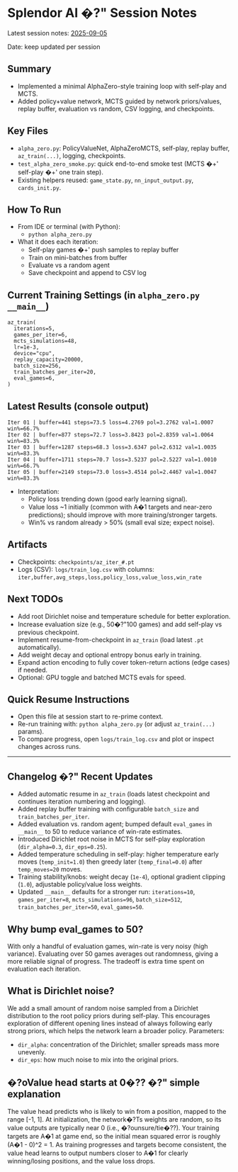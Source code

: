 # Splendor AI �?" Session Notes
Latest session notes: [2025-09-05](session_notes_2025-09-05.md)

Date: keep updated per session

## Summary
- Implemented a minimal AlphaZero-style training loop with self-play and MCTS.
- Added policy+value network, MCTS guided by network priors/values, replay buffer, evaluation vs random, CSV logging, and checkpoints.

## Key Files
- `alpha_zero.py`: PolicyValueNet, AlphaZeroMCTS, self-play, replay buffer, `az_train(...)`, logging, checkpoints.
- `test_alpha_zero_smoke.py`: quick end-to-end smoke test (MCTS �+' self-play �+' one train step).
- Existing helpers reused: `game_state.py`, `nn_input_output.py`, `cards_init.py`.

## How To Run
- From IDE or terminal (with Python):
  - `python alpha_zero.py`
- What it does each iteration:
  - Self-play games �+' push samples to replay buffer
  - Train on mini-batches from buffer
  - Evaluate vs a random agent
  - Save checkpoint and append to CSV log

## Current Training Settings (in `alpha_zero.py` `__main__`)
```
az_train(
  iterations=5,
  games_per_iter=6,
  mcts_simulations=48,
  lr=1e-3,
  device="cpu",
  replay_capacity=20000,
  batch_size=256,
  train_batches_per_iter=20,
  eval_games=6,
)
```

## Latest Results (console output)
```
Iter 01 | buffer=441 steps=73.5 loss=4.2769 pol=3.2762 val=1.0007 win%=66.7%
Iter 02 | buffer=877 steps=72.7 loss=3.8423 pol=2.8359 val=1.0064 win%=83.3%
Iter 03 | buffer=1287 steps=68.3 loss=3.6347 pol=2.6312 val=1.0035 win%=83.3%
Iter 04 | buffer=1711 steps=70.7 loss=3.5237 pol=2.5227 val=1.0010 win%=66.7%
Iter 05 | buffer=2149 steps=73.0 loss=3.4514 pol=2.4467 val=1.0047 win%=83.3%
```
- Interpretation:
  - Policy loss trending down (good early learning signal).
  - Value loss ~1 initially (common with A�1 targets and near-zero predictions); should improve with more training/stronger targets.
  - Win% vs random already > 50% (small eval size; expect noise).

## Artifacts
- Checkpoints: `checkpoints/az_iter_#.pt`
- Logs (CSV): `logs/train_log.csv` with columns: `iter,buffer,avg_steps,loss,policy_loss,value_loss,win_rate`

## Next TODOs
- Add root Dirichlet noise and temperature schedule for better exploration.
- Increase evaluation size (e.g., 50�?"100 games) and add self-play vs previous checkpoint.
- Implement resume-from-checkpoint in `az_train` (load latest `.pt` automatically).
- Add weight decay and optional entropy bonus early in training.
- Expand action encoding to fully cover token-return actions (edge cases) if needed.
- Optional: GPU toggle and batched MCTS evals for speed.

## Quick Resume Instructions
- Open this file at session start to re-prime context.
- Re-run training with: `python alpha_zero.py` (or adjust `az_train(...)` params).
- To compare progress, open `logs/train_log.csv` and plot or inspect changes across runs.

---

## Changelog �?" Recent Updates

- Added automatic resume in `az_train` (loads latest checkpoint and continues iteration numbering and logging).
- Added replay buffer training with configurable `batch_size` and `train_batches_per_iter`.
- Added evaluation vs. random agent; bumped default `eval_games` in `__main__` to 50 to reduce variance of win-rate estimates.
- Introduced Dirichlet root noise in MCTS for self-play exploration (`dir_alpha=0.3`, `dir_eps=0.25`).
- Added temperature scheduling in self-play: higher temperature early moves (`temp_init=1.0`) then greedy later (`temp_final=0.0`) after `temp_moves=20` moves.
- Training stability/knobs: weight decay (`1e-4`), optional gradient clipping (`1.0`), adjustable policy/value loss weights.
- Updated `__main__` defaults for a stronger run: `iterations=10`, `games_per_iter=8`, `mcts_simulations=96`, `batch_size=512`, `train_batches_per_iter=50`, `eval_games=50`.

## Why bump eval_games to 50?

With only a handful of evaluation games, win-rate is very noisy (high variance). Evaluating over 50 games averages out randomness, giving a more reliable signal of progress. The tradeoff is extra time spent on evaluation each iteration.

## What is Dirichlet noise?

We add a small amount of random noise sampled from a Dirichlet distribution to the root policy priors during self-play. This encourages exploration of different opening lines instead of always following early strong priors, which helps the network learn a broader policy. Parameters:
- `dir_alpha`: concentration of the Dirichlet; smaller spreads mass more unevenly.
- `dir_eps`: how much noise to mix into the original priors.

## �?oValue head starts at 0�?? �?" simple explanation

The value head predicts who is likely to win from a position, mapped to the range [-1, 1]. At initialization, the network�?Ts weights are random, so its value outputs are typically near 0 (i.e., �?ounsure/tie�??). Your training targets are A�1 at game end, so the initial mean squared error is roughly (A�1 - 0)^2 = 1. As training progresses and targets become consistent, the value head learns to output numbers closer to A�1 for clearly winning/losing positions, and the value loss drops.
